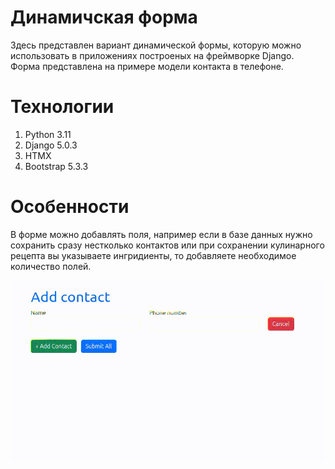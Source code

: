 # Динамичская форма

Здесь представлен вариант динамической формы, которую можно использовать в приложениях построеных на фреймворке Django. Форма представлена на примере модели контакта в телефоне. 


# Технологии

 1. Python 3.11
 2. Django 5.0.3
 3. HTMX
 4. Bootstrap 5.3.3

# Особенности

В форме можно добавлять поля, например если в базе данных нужно сохранить сразу нестколько контактов или при сохранении кулинарного рецепта вы указываете ингридиенты, то добавляете необходимое количество полей.

![Example](./media/example.gif)
